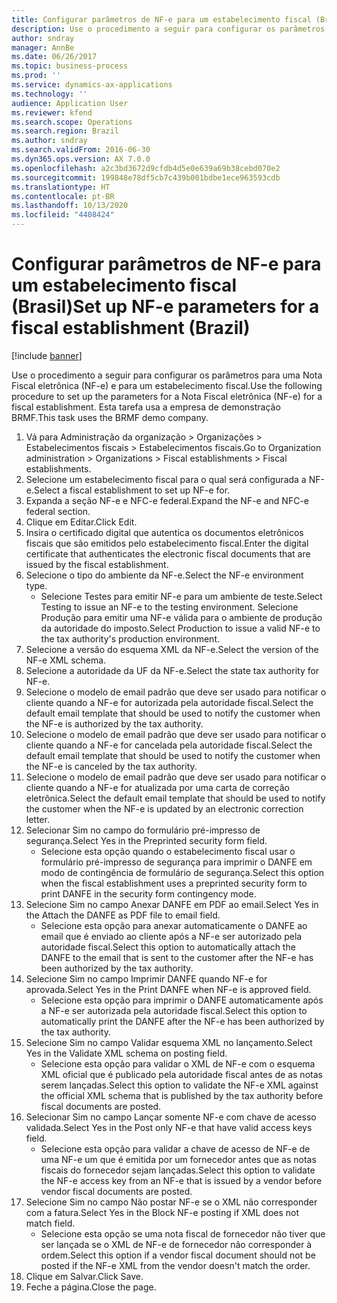 ```yaml
---
title: Configurar parâmetros de NF-e para um estabelecimento fiscal (Brasil)
description: Use o procedimento a seguir para configurar os parâmetros para uma Nota Fiscal eletrônica (NF-e) e para um estabelecimento fiscal.
author: sndray
manager: AnnBe
ms.date: 06/26/2017
ms.topic: business-process
ms.prod: ''
ms.service: dynamics-ax-applications
ms.technology: ''
audience: Application User
ms.reviewer: kfend
ms.search.scope: Operations
ms.search.region: Brazil
ms.author: sndray
ms.search.validFrom: 2016-06-30
ms.dyn365.ops.version: AX 7.0.0
ms.openlocfilehash: a2c3bd3672d9cfdb4d5e0e639a69b38cebd070e2
ms.sourcegitcommit: 199848e78df5cb7c439b001bdbe1ece963593cdb
ms.translationtype: HT
ms.contentlocale: pt-BR
ms.lasthandoff: 10/13/2020
ms.locfileid: "4408424"
---
```

# <a name="set-up-nf-e-parameters-for-a-fiscal-establishment-brazil"></a><span data-ttu-id="a4d25-103">Configurar parâmetros de NF-e para um estabelecimento fiscal (Brasil)</span><span class="sxs-lookup"><span data-stu-id="a4d25-103">Set up NF-e parameters for a fiscal establishment (Brazil)</span></span>

[!include [banner](../../includes/banner.md)]

<span data-ttu-id="a4d25-104">Use o procedimento a seguir para configurar os parâmetros para uma Nota Fiscal eletrônica (NF-e) e para um estabelecimento fiscal.</span><span class="sxs-lookup"><span data-stu-id="a4d25-104">Use the following procedure to set up the parameters for a Nota Fiscal eletrônica (NF-e) for a fiscal establishment.</span></span> <span data-ttu-id="a4d25-105">Esta tarefa usa a empresa de demonstração BRMF.</span><span class="sxs-lookup"><span data-stu-id="a4d25-105">This task uses the BRMF demo company.</span></span>

1. <span data-ttu-id="a4d25-106">Vá para Administração da organização > Organizações > Estabelecimentos fiscais > Estabelecimentos fiscais.</span><span class="sxs-lookup"><span data-stu-id="a4d25-106">Go to Organization administration > Organizations > Fiscal establishments > Fiscal establishments.</span></span>
2. <span data-ttu-id="a4d25-107">Selecione um estabelecimento fiscal para o qual será configurada a NF-e.</span><span class="sxs-lookup"><span data-stu-id="a4d25-107">Select a fiscal establishment to set up NF-e for.</span></span>
3. <span data-ttu-id="a4d25-108">Expanda a seção NF-e e NFC-e federal.</span><span class="sxs-lookup"><span data-stu-id="a4d25-108">Expand the NF-e and NFC-e federal section.</span></span>
4. <span data-ttu-id="a4d25-109">Clique em Editar.</span><span class="sxs-lookup"><span data-stu-id="a4d25-109">Click Edit.</span></span>
5. <span data-ttu-id="a4d25-110">Insira o certificado digital que autentica os documentos eletrônicos fiscais que são emitidos pelo estabelecimento fiscal.</span><span class="sxs-lookup"><span data-stu-id="a4d25-110">Enter the digital certificate that authenticates the electronic fiscal documents that are issued by the fiscal establishment.</span></span>
6. <span data-ttu-id="a4d25-111">Selecione o tipo do ambiente da NF-e.</span><span class="sxs-lookup"><span data-stu-id="a4d25-111">Select the NF-e environment type.</span></span>
    * <span data-ttu-id="a4d25-112">Selecione Testes para emitir NF-e para um ambiente de teste.</span><span class="sxs-lookup"><span data-stu-id="a4d25-112">Select Testing to issue an NF-e to the testing environment.</span></span> <span data-ttu-id="a4d25-113">Selecione Produção para emitir uma NF-e válida para o ambiente de produção da autoridade do imposto.</span><span class="sxs-lookup"><span data-stu-id="a4d25-113">Select Production to issue a valid NF-e to the tax authority's production environment.</span></span>  
7. <span data-ttu-id="a4d25-114">Selecione a versão do esquema XML da NF-e.</span><span class="sxs-lookup"><span data-stu-id="a4d25-114">Select the version of the NF-e XML schema.</span></span>
8. <span data-ttu-id="a4d25-115">Selecione a autoridade da UF da NF-e.</span><span class="sxs-lookup"><span data-stu-id="a4d25-115">Select the state tax authority for NF-e.</span></span>
9. <span data-ttu-id="a4d25-116">Selecione o modelo de email padrão que deve ser usado para notificar o cliente quando a NF-e for autorizada pela autoridade fiscal.</span><span class="sxs-lookup"><span data-stu-id="a4d25-116">Select the default email template that should be used to notify the customer when the NF-e is authorized by the tax authority.</span></span>
10. <span data-ttu-id="a4d25-117">Selecione o modelo de email padrão que deve ser usado para notificar o cliente quando a NF-e for cancelada pela autoridade fiscal.</span><span class="sxs-lookup"><span data-stu-id="a4d25-117">Select the default email template that should be used to notify the customer when the NF-e is canceled by the tax authority.</span></span>
11. <span data-ttu-id="a4d25-118">Selecione o modelo de email padrão que deve ser usado para notificar o cliente quando a NF-e for atualizada por uma carta de correção eletrônica.</span><span class="sxs-lookup"><span data-stu-id="a4d25-118">Select the default email template that should be used to notify the customer when the NF-e is updated by an electronic correction letter.</span></span>
12. <span data-ttu-id="a4d25-119">Selecionar Sim no campo do formulário pré-impresso de segurança.</span><span class="sxs-lookup"><span data-stu-id="a4d25-119">Select Yes in the Preprinted security form field.</span></span>
    * <span data-ttu-id="a4d25-120">Selecione esta opção quando o estabelecimento fiscal usar o formulário pré-impresso de segurança para imprimir o DANFE em modo de contingência de formulário de segurança.</span><span class="sxs-lookup"><span data-stu-id="a4d25-120">Select this option when the fiscal establishment uses a preprinted security form to print DANFE in the security form contingency mode.</span></span>  
13. <span data-ttu-id="a4d25-121">Selecione Sim no campo Anexar DANFE em PDF ao email.</span><span class="sxs-lookup"><span data-stu-id="a4d25-121">Select Yes in the Attach the DANFE as PDF file to  email field.</span></span>
    * <span data-ttu-id="a4d25-122">Selecione esta opção para anexar automaticamente o DANFE ao email que é enviado ao cliente após a NF-e ser autorizado pela autoridade fiscal.</span><span class="sxs-lookup"><span data-stu-id="a4d25-122">Select this option to automatically attach the DANFE to the email that is sent to the customer after the NF-e has been authorized by the tax authority.</span></span>  
14. <span data-ttu-id="a4d25-123">Selecione Sim no campo Imprimir DANFE quando NF-e for aprovada.</span><span class="sxs-lookup"><span data-stu-id="a4d25-123">Select Yes in the Print DANFE when NF-e is approved field.</span></span>
    * <span data-ttu-id="a4d25-124">Selecione esta opção para imprimir o DANFE automaticamente após a NF-e ser autorizada pela autoridade fiscal.</span><span class="sxs-lookup"><span data-stu-id="a4d25-124">Select this option to automatically print the DANFE after the NF-e has been authorized by the tax authority.</span></span>  
15. <span data-ttu-id="a4d25-125">Selecione Sim no campo Validar esquema XML no lançamento.</span><span class="sxs-lookup"><span data-stu-id="a4d25-125">Select Yes in the Validate XML schema on posting field.</span></span>
    * <span data-ttu-id="a4d25-126">Selecione esta opção para validar o XML de NF-e com o esquema XML oficial que é publicado pela autoridade fiscal antes de as notas serem lançadas.</span><span class="sxs-lookup"><span data-stu-id="a4d25-126">Select this option to validate the NF-e XML against the official XML schema that is published by the tax authority before fiscal documents are posted.</span></span>  
16. <span data-ttu-id="a4d25-127">Selecionar Sim no campo Lançar somente NF-e com chave de acesso validada.</span><span class="sxs-lookup"><span data-stu-id="a4d25-127">Select Yes in the Post only NF-e that have valid access keys field.</span></span>
    * <span data-ttu-id="a4d25-128">Selecione esta opção para validar a chave de acesso de NF-e de uma NF-e um que é emitida por um fornecedor antes que as notas fiscais do fornecedor sejam lançadas.</span><span class="sxs-lookup"><span data-stu-id="a4d25-128">Select this option to validate the NF-e access key from an NF-e that is issued by a vendor before vendor fiscal documents are posted.</span></span>  
17. <span data-ttu-id="a4d25-129">Selecione Sim no campo Não postar NF-e se o XML não corresponder com a fatura.</span><span class="sxs-lookup"><span data-stu-id="a4d25-129">Select Yes in the Block NF-e posting if XML does not match field.</span></span>
    * <span data-ttu-id="a4d25-130">Selecione esta opção se uma nota fiscal de fornecedor não tiver que ser lançada se o XML de NF-e de fornecedor não corresponder à ordem.</span><span class="sxs-lookup"><span data-stu-id="a4d25-130">Select this option if a vendor fiscal document should not be posted if the NF-e XML from the vendor doesn't match the order.</span></span>  
18. <span data-ttu-id="a4d25-131">Clique em Salvar.</span><span class="sxs-lookup"><span data-stu-id="a4d25-131">Click Save.</span></span>
19. <span data-ttu-id="a4d25-132">Feche a página.</span><span class="sxs-lookup"><span data-stu-id="a4d25-132">Close the page.</span></span>

